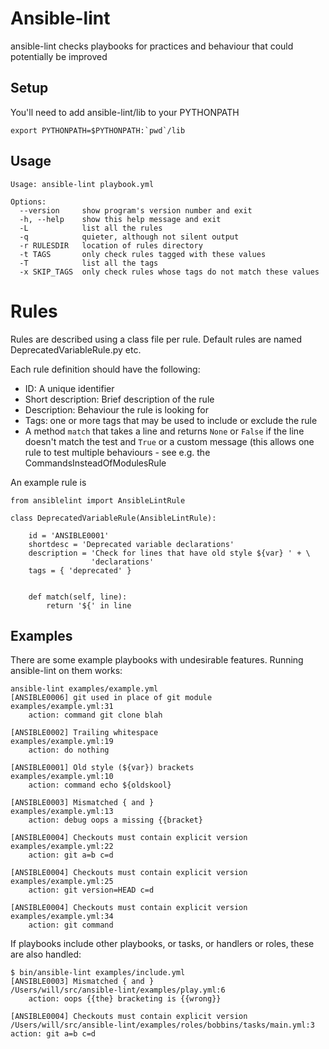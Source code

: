 Ansible-lint
============

ansible-lint checks playbooks for practices and behaviour that could
potentially be improved

Setup
-----
You'll need to add ansible-lint/lib to your PYTHONPATH
```
export PYTHONPATH=$PYTHONPATH:`pwd`/lib
```

Usage
-----

```
Usage: ansible-lint playbook.yml

Options:
  --version     show program's version number and exit
  -h, --help    show this help message and exit
  -L            list all the rules
  -q            quieter, although not silent output
  -r RULESDIR   location of rules directory
  -t TAGS       only check rules tagged with these values
  -T            list all the tags
  -x SKIP_TAGS  only check rules whose tags do not match these values
```

Rules
=====

Rules are described using a class file per rule. 
Default rules are named DeprecatedVariableRule.py etc. 

Each rule definition should have the following:
* ID: A unique identifier
* Short description: Brief description of the rule
* Description: Behaviour the rule is looking for
* Tags: one or more tags that may be used to include or exclude the rule
* A method ```match``` that takes a line and returns ```None``` or ```False``` if
the line doesn't match the test and ```True``` or a custom message (this allows
one rule to test multiple behaviours - see e.g. the CommandsInsteadOfModulesRule

An example rule is
```
from ansiblelint import AnsibleLintRule

class DeprecatedVariableRule(AnsibleLintRule):

    id = 'ANSIBLE0001'
    shortdesc = 'Deprecated variable declarations' 
    description = 'Check for lines that have old style ${var} ' + \
                  'declarations'
    tags = { 'deprecated' }


    def match(self, line):
        return '${' in line
```

Examples
--------
There are some example playbooks with undesirable features. Running
ansible-lint on them works:
```
ansible-lint examples/example.yml
[ANSIBLE0006] git used in place of git module
examples/example.yml:31
    action: command git clone blah

[ANSIBLE0002] Trailing whitespace
examples/example.yml:19
    action: do nothing   

[ANSIBLE0001] Old style (${var}) brackets
examples/example.yml:10
    action: command echo ${oldskool}

[ANSIBLE0003] Mismatched { and }
examples/example.yml:13
    action: debug oops a missing {{bracket}

[ANSIBLE0004] Checkouts must contain explicit version
examples/example.yml:22
    action: git a=b c=d

[ANSIBLE0004] Checkouts must contain explicit version
examples/example.yml:25
    action: git version=HEAD c=d

[ANSIBLE0004] Checkouts must contain explicit version
examples/example.yml:34
    action: git command

```
If playbooks include other playbooks, or tasks, or handlers or roles, these
are also handled:
```
$ bin/ansible-lint examples/include.yml
[ANSIBLE0003] Mismatched { and }
/Users/will/src/ansible-lint/examples/play.yml:6
    action: oops {{the} bracketing is {{wrong}}

[ANSIBLE0004] Checkouts must contain explicit version
/Users/will/src/ansible-lint/examples/roles/bobbins/tasks/main.yml:3
action: git a=b c=d

```
